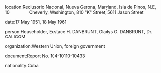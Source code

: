 location:Reclusorio Nacional, Nueva Gerona, Maryland, Isla de Pinos, N.E, 10                Cheverly, Washington, 810 "K" Street, 5611 Jason Street

date:17 May 1951, 18 May 1961

person:Householder, Eustace H. DANBRUNT, Gladys G. DANBRUNT, Dr. GALICOM

organization:Western Union, foreign government

document:Report No. 104-10110-10433

nationality:Cuba

